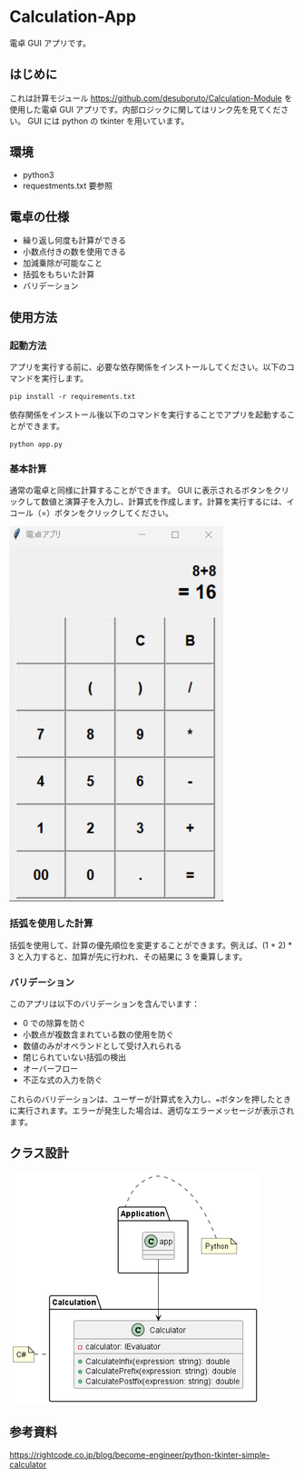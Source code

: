 # Calculation-App

電卓 GUI アプリです。

## はじめに

これは計算モジュール https://github.com/desuboruto/Calculation-Module を使用した電卓 GUI アプリです。内部ロジックに関してはリンク先を見てください。
GUI には python の tkinter を用いています。

## 環境

-   python3
-   requestments.txt 要参照

## 電卓の仕様

-   繰り返し何度も計算ができる
-   小数点付きの数を使用できる
-   加減乗除が可能なこと
-   括弧をもちいた計算
-   バリデーション

## 使用方法

### 起動方法

アプリを実行する前に、必要な依存関係をインストールしてください。以下のコマンドを実行します。

```shell
pip install -r requirements.txt
```

依存関係をインストール後以下のコマンドを実行することでアプリを起動することができます。

```shell
python app.py
```

### 基本計算

通常の電卓と同様に計算することができます。
GUI に表示されるボタンをクリックして数値と演算子を入力し、計算式を作成します。計算を実行するには、イコール（=）ボタンをクリックしてください。

![Alt text](~Documents/image.png)

### 括弧を使用した計算

括弧を使用して、計算の優先順位を変更することができます。例えば、(1 + 2) \* 3 と入力すると、加算が先に行われ、その結果に 3 を乗算します。

### バリデーション

このアプリは以下のバリデーションを含んでいます：

-   0 での除算を防ぐ
-   小数点が複数含まれている数の使用を防ぐ
-   数値のみがオペランドとして受け入れられる
-   閉じられていない括弧の検出
-   オーバーフロー
-   不正な式の入力を防ぐ

これらのバリデーションは、ユーザーが計算式を入力し、`=`ボタンを押したときに実行されます。エラーが発生した場合は、適切なエラーメッセージが表示されます。

## クラス設計

![~Documents/class.png](~Documents/class.png)

## 参考資料

https://rightcode.co.jp/blog/become-engineer/python-tkinter-simple-calculator
